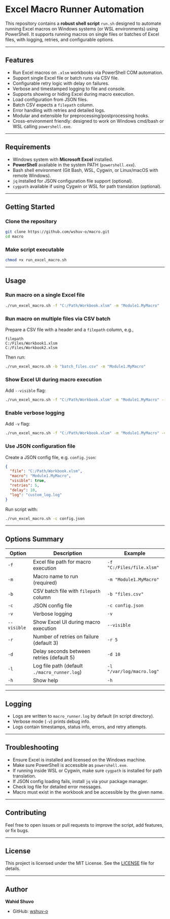 # Excel Macro Runner Automation

This repository contains a **robust shell script** `run.sh` designed to automate running Excel macros on Windows systems (or WSL environments) using PowerShell. It supports running macros on single files or batches of Excel files, with logging, retries, and configurable options.

---

## Features

* Run Excel macros on `.xlsm` workbooks via PowerShell COM automation.
* Support single Excel file or batch runs via CSV file.
* Configurable retry logic with delay on failures.
* Verbose and timestamped logging to file and console.
* Supports showing or hiding Excel during macro execution.
* Load configuration from JSON files.
* Batch CSV expects a `filepath` column.
* Error handling with retries and detailed logs.
* Modular and extensible for preprocessing/postprocessing hooks.
* Cross-environment friendly: designed to work on Windows cmd/bash or WSL calling `powershell.exe`.

---

## Requirements

* Windows system with **Microsoft Excel** installed.
* **PowerShell** available in the system PATH (`powershell.exe`).
* Bash shell environment (Git Bash, WSL, Cygwin, or Linux/macOS with remote Windows).
* `jq` installed for JSON configuration file support (optional).
* `cygpath` available if using Cygwin or WSL for path translation (optional).

---

## Getting Started

### Clone the repository

```bash
git clone https://github.com/wshuv-o/macro.git
cd macro
```

### Make script executable

```bash
chmod +x run_excel_macro.sh
```

---

## Usage

### Run macro on a single Excel file

```bash
./run_excel_macro.sh -f "C:/Path/Workbook.xlsm" -m "Module1.MyMacro"
```

### Run macro on multiple files via CSV batch

Prepare a CSV file with a header and a `filepath` column, e.g.,

```csv
filepath
C:/Files/Workbook1.xlsm
C:/Files/Workbook2.xlsm
```

Then run:

```bash
./run_excel_macro.sh -b "batch_files.csv" -m "Module1.MyMacro"
```

### Show Excel UI during macro execution

Add `--visible` flag:

```bash
./run_excel_macro.sh -f "C:/Path/Workbook.xlsm" -m "Module1.MyMacro" --visible
```

### Enable verbose logging

Add `-v` flag:

```bash
./run_excel_macro.sh -f "C:/Path/Workbook.xlsm" -m "Module1.MyMacro" -v
```

### Use JSON configuration file

Create a JSON config file, e.g. `config.json`:

```json
{
  "file": "C:/Path/Workbook.xlsm",
  "macro": "Module1.MyMacro",
  "visible": true,
  "retries": 5,
  "delay": 10,
  "log": "custom_log.log"
}
```

Run script with:

```bash
./run_excel_macro.sh -c config.json
```

---

## Options Summary

| Option      | Description                                  | Example                   |
| ----------- | -------------------------------------------- | ------------------------- |
| `-f`        | Excel file path for macro execution          | `-f "C:/Files/file.xlsm"` |
| `-m`        | Macro name to run (required)                 | `-m "Module1.MyMacro"`    |
| `-b`        | CSV batch file with `filepath` column        | `-b "files.csv"`          |
| `-c`        | JSON config file                             | `-c config.json`          |
| `-v`        | Verbose logging                              | `-v`                      |
| `--visible` | Show Excel UI during macro execution         | `--visible`               |
| `-r`        | Number of retries on failure (default 3)     | `-r 5`                    |
| `-d`        | Delay seconds between retries (default 5)    | `-d 10`                   |
| `-l`        | Log file path (default `./macro_runner.log`) | `-l "/var/log/macro.log"` |
| `-h`        | Show help                                    | `-h`                      |

---

## Logging

* Logs are written to `macro_runner.log` by default (in script directory).
* Verbose mode (`-v`) prints debug info.
* Logs contain timestamps, status info, errors, and retry attempts.

---

## Troubleshooting

* Ensure Excel is installed and licensed on the Windows machine.
* Make sure PowerShell is accessible as `powershell.exe`.
* If running inside WSL or Cygwin, make sure `cygpath` is installed for path translation.
* If JSON config loading fails, install `jq` via your package manager.
* Check log file for detailed error messages.
* Macro must exist in the workbook and be accessible by the given name.

---

## Contributing

Feel free to open issues or pull requests to improve the script, add features, or fix bugs.

---

## License

This project is licensed under the MIT License. See the [LICENSE](LICENSE) file for details.

---

## Author

**Wahid Shuvo**

* GitHub: [wshuv-o](https://github.com/wshuv-o)

